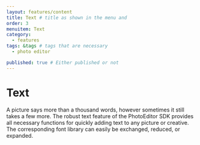 ```yaml
---
layout: features/content
title: Text # title as shown in the menu and 
order: 3
menuitem: Text
category: 
  - features
tags: &tags # tags that are necessary
  - photo editor 

published: true # Either published or not 
---
```

# Text

A picture says more than a thousand words, however sometimes it still takes a few more. The robust text feature of the PhotoEditor SDK provides all necessary functions for quickly adding text to any picture or creative. The corresponding font library can easily be exchanged, reduced, or expanded.